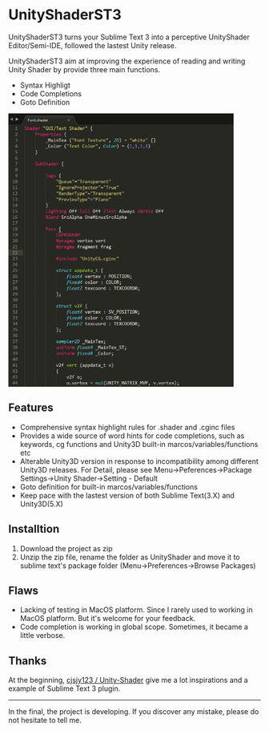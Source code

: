 # UnityShaderST3
UnityShaderST3 turns your Sublime Text 3 into a perceptive UnityShader Editor/Semi-IDE, followed the lastest Unity release.

UnityShaderST3 aim at improving the experience of reading and writing Unity Shader by provide three main functions. 
- Syntax Highligt
- Code Completions
- Goto Definition

<img src="misc/syntax_highligt_preview.png" width = "450" alt="syntax_highligt_preview" align=center />

## Features
- Comprehensive syntax highlight rules for .shader and .cginc files
- Provides a wide source of word hints for code completions, such as keywords, cg functions and Unity3D built-in marcos/variables/functions etc
- Alterable Unity3D version in response to incompatibility among different Unity3D releases. For Detail, please see Menu->Peferences->Package Settings->Unity Shader->Setting - Default
- Goto definition for built-in marcos/variables/functions
- Keep pace with the lastest version of both Sublime Text(3.X) and Unity3D(5.X)

## Installtion
1. Download the project as zip
2. Unzip the zip file, rename the folder as UnityShader and move it to sublime text's package folder (Menu->Preferences->Browse Packages)

## Flaws
- Lacking of testing in MacOS platform. Since I rarely used to working in MacOS platform. But it's welcome for your feedback.
- Code completion is working in global scope. Sometimes, it became a little verbose.

## Thanks
At the beginning, [cjsjy123 / Unity-Shader](https://github.com/cjsjy123/Unity-Shader) give me a lot inspirations and a example of Sublime Text 3 plugin.

------------
In the final, the project is developing. If you discover any mistake, please do not hesitate to tell me.
